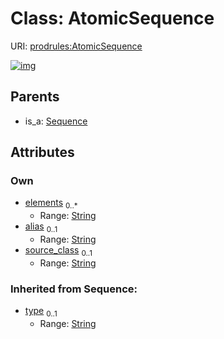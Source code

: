 
# Class: AtomicSequence




URI: [prodrules:AtomicSequence](https://w3id.org/linkml/schemagrammar/prodrules/AtomicSequence)


[![img](https://yuml.me/diagram/nofunky;dir:TB/class/[Sequence],[Sequence]^-[AtomicSequence&#124;elements:string%20*;alias:string%20%3F;source_class:string%20%3F;type(i):string%20%3F])](https://yuml.me/diagram/nofunky;dir:TB/class/[Sequence],[Sequence]^-[AtomicSequence&#124;elements:string%20*;alias:string%20%3F;source_class:string%20%3F;type(i):string%20%3F])

## Parents

 *  is_a: [Sequence](Sequence.md)

## Attributes


### Own

 * [elements](elements.md)  <sub>0..\*</sub>
     * Range: [String](types/String.md)
 * [alias](alias.md)  <sub>0..1</sub>
     * Range: [String](types/String.md)
 * [source_class](source_class.md)  <sub>0..1</sub>
     * Range: [String](types/String.md)

### Inherited from Sequence:

 * [type](type.md)  <sub>0..1</sub>
     * Range: [String](types/String.md)
